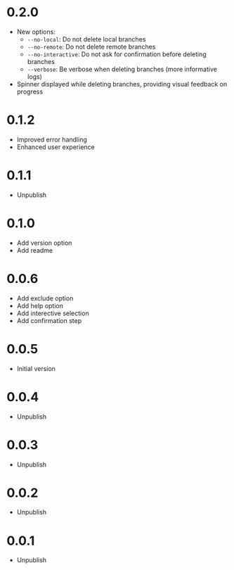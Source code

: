 # 0.2.0

- New options:
  - `--no-local`: Do not delete local branches
  - `--no-remote`: Do not delete remote branches
  - `--no-interactive`: Do not ask for confirmation before deleting branches
  - `--verbose`: Be verbose when deleting branches (more informative logs)
- Spinner displayed while deleting branches, providing visual feedback on progress

# 0.1.2

- Improved error handling
- Enhanced user experience

# 0.1.1

- Unpublish

# 0.1.0

- Add version option
- Add readme

# 0.0.6

- Add exclude option
- Add help option
- Add interective selection
- Add confirmation step

# 0.0.5

- Initial version

# 0.0.4

- Unpublish

# 0.0.3

- Unpublish

# 0.0.2

- Unpublish

# 0.0.1

- Unpublish